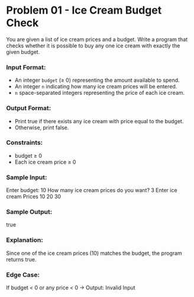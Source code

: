 # Problem 01 - Ice Cream Budget Check

You are given a list of ice cream prices and a budget. Write a program that checks whether it is possible to buy any one ice cream with exactly the given budget.

### Input Format:
- An integer `budget` (≥ 0) representing the amount available to spend.
- An integer `n` indicating how many ice cream prices will be entered.
- `n` space-separated integers representing the price of each ice cream.

### Output Format:
- Print true if there exists any ice cream with price equal to the budget.
- Otherwise, print false.

### Constraints:
- budget ≥ 0
- Each ice cream price ≥ 0

### Sample Input:
Enter budget:
10
How many ice cream prices do you want?
3
Enter ice cream Prices
10
20
30

### Sample Output:
true

### Explanation:
Since one of the ice cream prices (10) matches the budget, the program returns true.

### Edge Case:
If budget < 0 or any price < 0 → Output: Invalid Input
